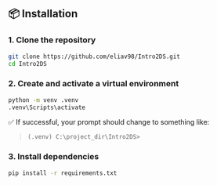 ## 📦 Installation

### 1. Clone the repository

```bash
git clone https://github.com/eliav98/Intro2DS.git
cd Intro2DS
````

### 2. Create and activate a virtual environment

```bash
python -m venv .venv
.venv\Scripts\activate
```


✅ If successful, your prompt should change to something like:

> ```
> (.venv) C:\project_dir\Intro2DS>
> ```

### 3. Install dependencies

```bash
pip install -r requirements.txt
```

